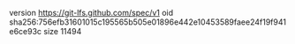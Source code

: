 version https://git-lfs.github.com/spec/v1
oid sha256:756efb31601015c195565b505e01896e442e10453589faee24f19f941e6ce93c
size 11494
